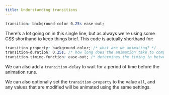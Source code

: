 ```yaml
---
title: Understanding transitions
---
```


~~~css
transition: background-color 0.25s ease-out;
~~~

There's a lot going on in this single line, but as always we're using some CSS shorthand to keep things brief. This code is actually shorthand for:

~~~css
transition-property: background-color; /* what are we animating? */
transition-duration: 0.25s; /* how long does the animation take to complete? */
transition-timing-function: ease-out; /* determines the timing in between the various stages of animation */
~~~

We can also add a `transition-delay` to wait for a period of time before the animation runs.

We can also optionally set the `transition-property` to the value `all`, and any values that are modified will be animated using the same settings.